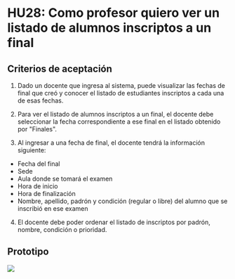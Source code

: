 # HU28: Como profesor quiero ver un listado de alumnos inscriptos a un final

## Criterios de aceptación
1. Dado un docente que ingresa al sistema, puede visualizar las fechas de final que creó y conocer el listado de estudiantes inscriptos a cada una de esas fechas.

2. Para ver el listado de alumnos inscriptos a un final, el docente debe seleccionar la fecha correspondiente a ese final en el listado obtenido por "Finales".

3. Al ingresar a una fecha de final, el docente tendrá la información siguiente:
+ Fecha del final
+ Sede
+ Aula donde se tomará el examen
+ Hora de inicio
+ Hora de finalización
+ Nombre, apellido, padrón y condición (regular o libre) del alumno que se inscribió en ese examen

4. El docente debe poder ordenar el listado de inscriptos por padrón, nombre, condición o prioridad.


## Prototipo
![](./prototipos/descargar-listado-final.png)

